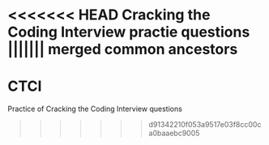 <<<<<<< HEAD
Cracking the Coding Interview practie questions
||||||| merged common ancestors
=======
# CTCI
Practice of Cracking the Coding Interview questions
>>>>>>> d91342210f053a9517e03f8cc00ca0baaebc9005
